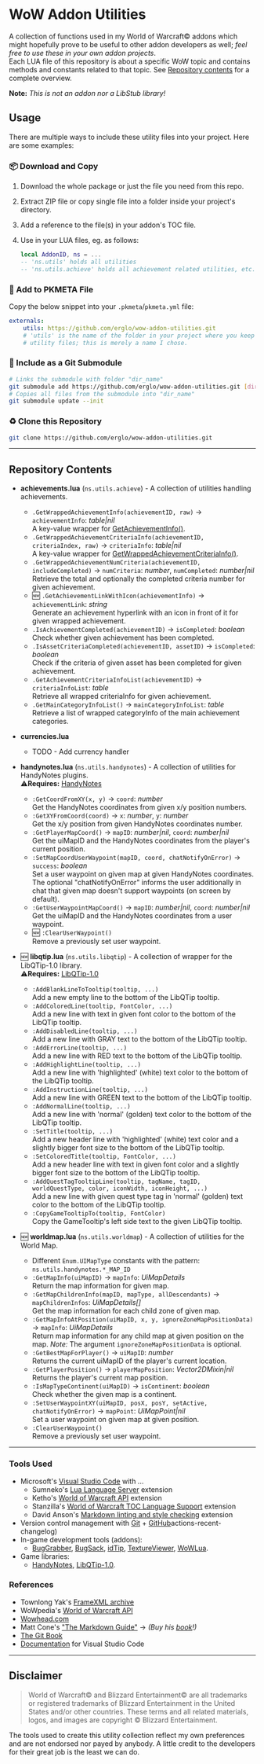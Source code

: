 # WoW Addon Utilities

A collection of functions used in my World of Warcraft© addons which might hopefully prove to be useful to other addon developers as well; _feel free to use these in your own addon projects_.  
Each LUA file of this repository is about a specific WoW topic and contains methods and constants related to that topic. See [Repository contents](#repository-contents) for a complete overview.

**Note:** _This is not an addon nor a LibStub library!_
&nbsp;  

## Usage

There are multiple ways to include these utility files into your project. Here are some examples:

### 📦 Download and Copy

1. Download the whole package or just the file you need from this repo.
2. Extract ZIP file or copy single file into a folder inside your project's directory.
3. Add a reference to the file(s) in your addon's TOC file.
4. Use in your LUA files, eg. as follows:

    ```lua
    local AddonID, ns = ...
    -- 'ns.utils' holds all utilities
    -- 'ns.utils.achieve' holds all achievement related utilities, etc.
    ```

### 📝 Add to PKMETA File

Copy the below snippet into your `.pkmeta`/`pkmeta.yml` file:

```yaml
externals:
    utils: https://github.com/erglo/wow-addon-utilities.git
    # 'utils' is the name of the folder in your project where you keep the
    # utility files; this is merely a name I chose.
```

### 🔗 Include as a Git Submodule

```bash
# Links the submodule with folder "dir_name"
git submodule add https://github.com/erglo/wow-addon-utilities.git [dir_name]
# Copies all files from the submodule into "dir_name"
git submodule update --init
```

### ♻️ Clone this Repository

```bash
git clone https://github.com/erglo/wow-addon-utilities.git
```

----

## Repository Contents

- **achievements.lua** (`ns.utils.achieve`) - A collection of utilities handling achievements.
  + `.GetWrappedAchievementInfo(achievementID, raw)` &rarr; `achievementInfo`: _table|nil_  
    A key-value wrapper for [GetAchievementInfo()](https://wowpedia.fandom.com/wiki/API_GetAchievementInfo).
  + `.GetWrappedAchievementCriteriaInfo(achievementID, criteriaIndex, raw)` &rarr; `criteriaInfo`: _table|nil_  
    A key-value wrapper for [GetWrappedAchievementCriteriaInfo()](https://wowpedia.fandom.com/wiki/API_GetAchievementCriteriaInfo).
  + `.GetWrappedAchievementNumCriteria(achievementID, includeCompleted)` &rarr; `numCriteria`: _number_, `numCompleted`: _number|nil_  
    Retrieve the total and optionally the completed criteria number for given achievement.
  + :new: `.GetAchievementLinkWithIcon(achievementInfo)` &rarr; `achievementLink`: _string_  
    Generate an achievement hyperlink with an icon in front of it for given wrapped achievement.
  + `.IsAchievementCompleted(achievementID)` &rarr; `isCompleted`: _boolean_  
    Check whether given achievement has been completed.
  + `.IsAssetCriteriaCompleted(achievementID, assetID)` &rarr; `isCompleted`: _boolean_  
    Check if the criteria of given asset has been completed for given achievement.
  + `.GetAchievementCriteriaInfoList(achievementID)` &rarr; `criteriaInfoList`: _table_  
    Retrieve all wrapped criteriaInfo for given achievement.
  + `.GetMainCategoryInfoList()` &rarr; `mainCategoryInfoList`: _table_  
    Retrieve a list of wrapped categoryInfo of the main achievement categories.

- **currencies.lua**
  + TODO - Add currency handler

- **handynotes.lua** (`ns.utils.handynotes`) - A collection of utilities for HandyNotes plugins.  
  ⚠️**Requires:** [HandyNotes](https://www.curseforge.com/wow/addons/handynotes "Visit CurseForge.com")
  + `:GetCoordFromXY(x, y)` &rarr; `coord`: _number_  
    Get the HandyNotes coordinates from given x/y position numbers.
  + `:GetXYFromCoord(coord)` &rarr; `x`: _number_, `y`: _number_  
    Get the x/y position from given HandyNotes coordinates number.
  + `:GetPlayerMapCoord()` &rarr; `mapID`: _number|nil_, `coord`: _number|nil_  
    Get the uiMapID and the HandyNotes coordinates from the player's current position.
  + `:SetMapCoordUserWaypoint(mapID, coord, chatNotifyOnError)` &rarr; `success`: _boolean_  
    Set a user waypoint on given map at given HandyNotes coordinates. The optional "chatNotifyOnError" informs the user additionally in chat that given map doesn't support waypoints (on screen by default).
  + `:GetUserWaypointMapCoord()` &rarr; `mapID`: _number|nil_, `coord`: _number|nil_  
    Get the uiMapID and the HandyNotes coordinates from a user waypoint.
  + :new: `:ClearUserWaypoint()`  
    Remove a previously set user waypoint.

- :new: **libqtip.lua** (`ns.utils.libqtip`) - A collection of wrapper for the LibQTip-1.0 library.  
  ⚠️**Requires:** [LibQTip-1.0](https://www.curseforge.com/wow/addons/libqtip-1-0 "Visit CurseForge.com")  
  + `:AddBlankLineToTooltip(tooltip, ...)`  
    Add a new empty line to the bottom of the LibQTip tooltip.
  + `:AddColoredLine(tooltip, FontColor, ...)`  
    Add a new line with text in given font color to the bottom of the LibQTip tooltip.
  + `:AddDisabledLine(tooltip, ...)`  
    Add a new line with GRAY text to the bottom of the LibQTip tooltip.
  + `:AddErrorLine(tooltip, ...)`  
    Add a new line with RED text to the bottom of the LibQTip tooltip.
  + `:AddHighlightLine(tooltip, ...)`  
    Add a new line with 'highlighted' (white) text color to the bottom of the LibQTip tooltip.
  + `:AddInstructionLine(tooltip, ...)`  
    Add a new line with GREEN text to the bottom of the LibQTip tooltip.
  + `:AddNormalLine(tooltip, ...)`  
    Add a new line with 'normal' (golden) text color to the bottom of the LibQTip tooltip.
  + `:SetTitle(tooltip, ...)`  
    Add a new header line with 'highlighted' (white) text color and a slightly bigger font size to the bottom of the LibQTip tooltip.
  + `:SetColoredTitle(tooltip, FontColor, ...)`  
    Add a new header line with text in given font color and a slightly bigger font size to the bottom of the LibQTip tooltip.
  + `:AddQuestTagTooltipLine(tooltip, tagName, tagID, worldQuestType, color, iconWidth, iconHeight, ...)`  
    Add a new line with given quest type tag in 'normal' (golden) text color to the bottom of the LibQTip tooltip.
  + `:CopyGameTooltipTo(tooltip, FontColor)`  
    Copy the GameTooltip's left side text to the given LibQTip tooltip.

- :new: **worldmap.lua** (`ns.utils.worldmap`) - A collection of utilities for the World Map.
  + Different `Enum.UIMapType` constants with the pattern: `ns.utils.handynotes.*_MAP_ID`
  + `:GetMapInfo(uiMapID)` &rarr; `mapInfo`: _UiMapDetails_  
    Return the map information for given map.
  + `:GetMapChildrenInfo(mapID, mapType, allDescendants)` &rarr; `mapChildrenInfos`: _UiMapDetails[]_  
    Get the map information for each child zone of given map.
  + `:GetMapInfoAtPosition(uiMapID, x, y, ignoreZoneMapPositionData)` &rarr; `mapInfo`: _UiMapDetails_  
    Return map information for any child map at given position on the map. _Note:_ The argument `ignoreZoneMapPositionData` is optional.
  + `:GetBestMapForPlayer()` &rarr; `uiMapID`: _number_  
    Returns the current uiMapID of the player's current location.
  + `:GetPlayerPosition()` &rarr; `playerMapPosition`: _Vector2DMixin|nil_  
    Returns the player's current map position.
  + `:IsMapTypeContinent(uiMapID)` &rarr; `isContinent`: _boolean_  
    Check whether the given map is a continent.
  + `:SetUserWaypointXY(uiMapID, posX, posY, setActive, chatNotifyOnError)` &rarr; `mapPoint`: _UiMapPoint|nil_  
    Set a user waypoint on given map at given position.
  + `:ClearUserWaypoint()`  
    Remove a previously set user waypoint.

----

### Tools Used

- Microsoft's [Visual Studio Code](https://code.visualstudio.com) with ...
  + Sumneko's [Lua Language Server](https://github.com/LuaLS/lua-language-server) extension
  + Ketho's [World of Warcraft API](https://github.com/Ketho/vscode-wow-api) extension
  + Stanzilla's [World of Warcraft TOC Language Support](https://github.com/Stanzilla/vscode-wow-toc) extension
  + David Anson's [Markdown linting and style checking](https://github.com/DavidAnson/vscode-markdownlint) extension
- Version control management with [Git](https://git-scm.com) + [GitHub](https://github.com/)actions-recent-changelog)
- In-game development tools (addons):
  + [BugGrabber](https://www.curseforge.com/wow/addons/bug-grabber),
    [BugSack](https://www.curseforge.com/wow/addons/bugsack),
    [idTip](https://www.curseforge.com/wow/addons/idtip),
    [TextureViewer](https://www.curseforge.com/wow/addons/textureviewer),
    [WoWLua](https://www.curseforge.com/wow/addons/wowlua).  
- Game libraries:
  + [HandyNotes](https://www.curseforge.com/wow/addons/handynotes),
    [LibQTip-1.0](https://www.curseforge.com/wow/addons/libqtip-1-0).

### References

- Townlong Yak's [FrameXML archive](https://www.townlong-yak.com/framexml/live)
- WoWpedia's [World of Warcraft API](https://wowpedia.fandom.com/wiki/World_of_Warcraft_API)
- [Wowhead.com](https://www.wowhead.com)
- Matt Cone's ["The Markdown Guide"](https://www.markdownguide.org) &rarr; *(Buy his [book](https://www.markdownguide.org/book)!)*
- [The Git Book](https://git-scm.com/book)
- [Documentation](https://code.visualstudio.com/docs) for Visual Studio Code

----

## Disclaimer

> World of Warcraft© and Blizzard Entertainment© are all trademarks or registered trademarks of Blizzard Entertainment in the United States and/or other countries. These terms and all related materials, logos, and images are copyright © Blizzard Entertainment.

The tools used to create this utility collection reflect my own preferences and are not endorsed nor payed by anybody. A little credit to the developers for their great job is the least we can do.
